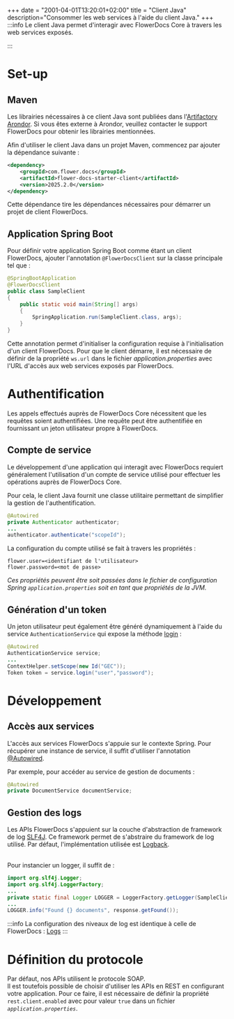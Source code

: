 +++
date = "2001-04-01T13:20:01+02:00"
title = "Client Java"
description="Consommer les web services à l'aide du client Java."
+++
:::info
Le client Java permet d'interagir avec FlowerDocs Core à travers les web services exposés.

:::



# Set-up

## Maven

Les librairies nécessaires à ce client Java sont publiées dans l'[Artifactory Arondor](https://artifactory.arondor.cloud/artifactory/arondor-release).
Si vous êtes externe à Arondor, veuillez contacter le support FlowerDocs pour obtenir les librairies mentionnées.

Afin d'utiliser le client Java dans un projet Maven, commencez par ajouter la dépendance suivante : 

```xml
<dependency>
    <groupId>com.flower.docs</groupId>
    <artifactId>flower-docs-starter-client</artifactId>
    <version>2025.2.0</version>
</dependency>
```

Cette dépendance tire les dépendances nécessaires pour démarrer un projet de client FlowerDocs.

## Application Spring Boot

Pour définir votre application Spring Boot comme étant un client FlowerDocs, ajouter l'annotation `@FlowerDocsClient` sur la classe principale tel que : 

```java
@SpringBootApplication
@FlowerDocsClient
public class SampleClient
{
    public static void main(String[] args)
    {
        SpringApplication.run(SampleClient.class, args);
    }
}
```

Cette annotation permet d'initialiser la configuration requise à l'initialisation d'un client FlowerDocs. Pour que le client démarre, il est nécessaire de  définir  de la propriété `ws.url` dans le fichier _application.properties_ avec l'URL d'accès aux web services exposés par FlowerDocs.


# Authentification 

Les appels effectués auprès de FlowerDocs Core nécessitent que les requêtes soient authentifiées. Une requête peut être authentifiée en fournissant un jeton utilisateur propre à FlowerDocs.

## Compte de service

Le développement d'une application qui interagit avec FlowerDocs requiert généralement l'utilisation d'un compte de service utilisé pour effectuer les opérations auprès de FlowerDocs Core.

Pour cela, le client Java fournit une classe utilitaire permettant de simplifier la gestion de l'authentification.

```java
@Autowired
private Authenticator authenticator;
...
authenticator.authenticate("scopeId"); 
```

La configuration du compte utilisé se fait à travers les propriétés : 

```properties
flower.user=<identifiant de l'utilisateur>
flower.password=<mot de passe>
```
*Ces propriétés peuvent être soit passées dans le fichier de configuration Spring `application.properties` soit en tant que propriétés de la JVM.*


## Génération d'un token

Un jeton utilisateur peut également être généré dynamiquement à l'aide du service `AuthenticationService` qui expose la méthode [login](/javadocs/service/com/flower/docs/service/api/security/AuthenticationService.html#login) : 

```java
@Autowired
AuthenticationService service;
...
ContextHelper.setScope(new Id("GEC"));
Token token = service.login("user","password");
```

# Développement


## Accès aux services

L'accès aux services FlowerDocs s'appuie sur le contexte Spring. Pour récupérer une instance de service, il suffit d'utiliser l'annotation [@Autowired](https://docs.spring.io/spring/docs/current/javadoc-api/org/springframework/beans/factory/annotation/Autowired.html).


Par exemple, pour accéder au service de gestion de documents : 

```java
@Autowired
private DocumentService documentService;
```

## Gestion des logs

Les APIs FlowerDocs s'appuient sur la couche d'abstraction de framework de log [SLF4J](https://www.slf4j.org/). Ce framework permet de s'abstraire du framework de log utilisé. Par défaut, l'implémentation utilisée est [Logback](https://logback.qos.ch/).

<br/>
Pour instancier un logger, il suffit de : 

```java
import org.slf4j.Logger;
import org.slf4j.LoggerFactory;
...
private static final Logger LOGGER = LoggerFactory.getLogger(SampleClient.class);
...
LOGGER.info("Found {} documents", response.getFound());

```

:::info
La configuration des niveaux de log est identique à celle de FlowerDocs : [Logs](broken-link.md)
:::

# Définition du protocole

Par défaut, nos APIs utilisent le protocole SOAP.
<br/>
Il est toutefois possible de choisir d'utiliser les APIs en REST en configurant votre application.
Pour ce faire, il est nécessaire de définir la propriété `rest.client.enabled` avec pour valeur `true` dans un fichier _`application.properties`_. 